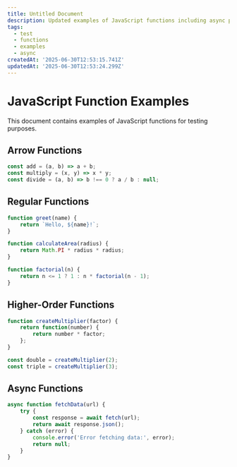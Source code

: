 ```yaml
---
title: Untitled Document
description: Updated examples of JavaScript functions including async patterns
tags:
  - test
  - functions
  - examples
  - async
createdAt: '2025-06-30T12:53:15.741Z'
updatedAt: '2025-06-30T12:53:24.299Z'
---
```

# JavaScript Function Examples

This document contains examples of JavaScript functions for testing purposes.

## Arrow Functions

```javascript
const add = (a, b) => a + b;
const multiply = (x, y) => x * y;
const divide = (a, b) => b !== 0 ? a / b : null;
```

## Regular Functions

```javascript
function greet(name) {
    return `Hello, ${name}!`;
}

function calculateArea(radius) {
    return Math.PI * radius * radius;
}

function factorial(n) {
    return n <= 1 ? 1 : n * factorial(n - 1);
}
```

## Higher-Order Functions

```javascript
function createMultiplier(factor) {
    return function(number) {
        return number * factor;
    };
}

const double = createMultiplier(2);
const triple = createMultiplier(3);
```

## Async Functions

```javascript
async function fetchData(url) {
    try {
        const response = await fetch(url);
        return await response.json();
    } catch (error) {
        console.error('Error fetching data:', error);
        return null;
    }
}
```
